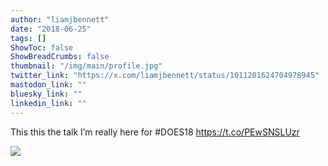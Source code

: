 ```yaml
---
author: "liamjbennett"
date: "2018-06-25"
tags: []
ShowToc: false
ShowBreadCrumbs: false
thumbnail: "/img/main/profile.jpg"
twitter_link: "https://x.com/liamjbennett/status/1011201624704978945"
mastodon_link: ""
bluesky_link: ""
linkedin_link: ""
---
```


This this the talk I’m really here for #DOES18 https://t.co/PEwSNSLUzr

![](https://pbs.twimg.com/media/DgiCggzW0AAGcT8.jpg)
